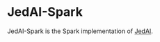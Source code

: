 # JedAI-Spark

JedAI-Spark is the Spark implementation of [JedAI](https://github.com/scify/JedAIToolkit).
